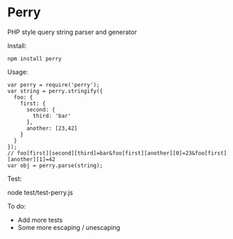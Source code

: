 Perry
===

PHP style query string parser and generator

Install:

    npm install perry

Usage:

    var perry = require('perry');
    var string = perry.stringify({
      foo: {
        first: {
          second: {
            third: 'bar'
          },
          another: [23,42]
        }
      }
    });
    // foo[first][second][third]=bar&foo[first][another][0]=23&foo[first][another][1]=42
    var obj = perry.parse(string);

Test:

  node test/test-perry.js
  
To do:

* Add more tests
* Some more escaping / unescaping